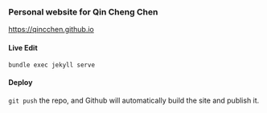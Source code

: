 ### Personal website for Qin Cheng Chen

https://qincchen.github.io

#### Live Edit

    bundle exec jekyll serve
    

#### Deploy

`git push` the repo, and Github will automatically build the site and publish it.    
